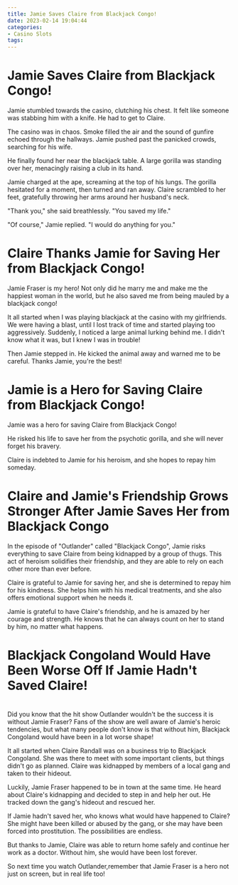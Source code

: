 ```yaml
---
title: Jamie Saves Claire from Blackjack Congo!
date: 2023-02-14 19:04:44
categories:
- Casino Slots
tags:
---
```



#  Jamie Saves Claire from Blackjack Congo!

Jamie stumbled towards the casino, clutching his chest. It felt like someone was stabbing him with a knife. He had to get to Claire.

The casino was in chaos. Smoke filled the air and the sound of gunfire echoed through the hallways. Jamie pushed past the panicked crowds, searching for his wife.

He finally found her near the blackjack table. A large gorilla was standing over her, menacingly raising a club in its hand.

Jamie charged at the ape, screaming at the top of his lungs. The gorilla hesitated for a moment, then turned and ran away. Claire scrambled to her feet, gratefully throwing her arms around her husband's neck.

"Thank you," she said breathlessly. "You saved my life."

"Of course," Jamie replied. "I would do anything for you."

#  Claire Thanks Jamie for Saving Her from Blackjack Congo!

Jamie Fraser is my hero! Not only did he marry me and make me the happiest woman in the world, but he also saved me from being mauled by a blackjack congo!

It all started when I was playing blackjack at the casino with my girlfriends. We were having a blast, until I lost track of time and started playing too aggressively. Suddenly, I noticed a large animal lurking behind me. I didn't know what it was, but I knew I was in trouble!

Then Jamie stepped in. He kicked the animal away and warned me to be careful. Thanks Jamie, you're the best!

#  Jamie is a Hero for Saving Claire from Blackjack Congo!

Jamie was a hero for saving Claire from Blackjack Congo! 

He risked his life to save her from the psychotic gorilla, and she will never forget his bravery. 

Claire is indebted to Jamie for his heroism, and she hopes to repay him someday.

#  Claire and Jamie's Friendship Grows Stronger After Jamie Saves Her from Blackjack Congo

In the episode of "Outlander" called "Blackjack Congo", Jamie risks everything to save Claire from being kidnapped by a group of thugs. This act of heroism solidifies their friendship, and they are able to rely on each other more than ever before.

Claire is grateful to Jamie for saving her, and she is determined to repay him for his kindness. She helps him with his medical treatments, and she also offers emotional support when he needs it.

Jamie is grateful to have Claire's friendship, and he is amazed by her courage and strength. He knows that he can always count on her to stand by him, no matter what happens.

#  Blackjack Congoland Would Have Been Worse Off If Jamie Hadn't Saved Claire!

#

Did you know that the hit show Outlander wouldn't be the success it is without Jamie Fraser? Fans of the show are well aware of Jamie's heroic tendencies, but what many people don't know is that without him, Blackjack Congoland would have been in a lot worse shape!

It all started when Claire Randall was on a business trip to Blackjack Congoland. She was there to meet with some important clients, but things didn't go as planned. Claire was kidnapped by members of a local gang and taken to their hideout.

Luckily, Jamie Fraser happened to be in town at the same time. He heard about Claire's kidnapping and decided to step in and help her out. He tracked down the gang's hideout and rescued her.

If Jamie hadn't saved her, who knows what would have happened to Claire? She might have been killed or abused by the gang, or she may have been forced into prostitution. The possibilities are endless.

But thanks to Jamie, Claire was able to return home safely and continue her work as a doctor. Without him, she would have been lost forever.

So next time you watch Outlander,remember that Jamie Fraser is a hero not just on screen, but in real life too!